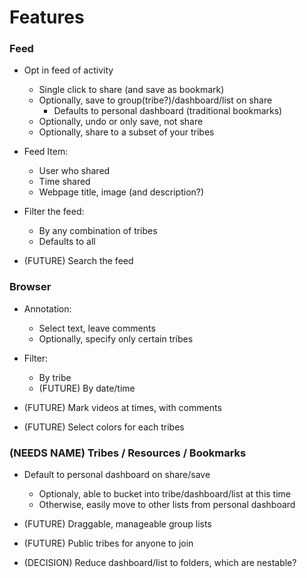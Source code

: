 # Features

### Feed

- Opt in feed of activity
  - Single click to share (and save as bookmark)
  - Optionally, save to group(tribe?)/dashboard/list on share
    - Defaults to personal dashboard (traditional bookmarks)
  - Optionally, undo or only save, not share
  - Optionally, share to a subset of your tribes

- Feed Item:
  - User who shared
  - Time shared
  - Webpage title, image (and description?)

- Filter the feed:
  - By any combination of tribes
  - Defaults to all

- (FUTURE) Search the feed

### Browser

- Annotation:
  - Select text, leave comments
  - Optionally, specify only certain tribes

- Filter:
  - By tribe
  - (FUTURE) By date/time

- (FUTURE) Mark videos at times, with comments
- (FUTURE) Select colors for each tribes 

### (NEEDS NAME) Tribes / Resources / Bookmarks

- Default to personal dashboard on share/save
  - Optionaly, able to bucket into tribe/dashboard/list at this time
  - Otherwise, easily move to other lists from personal dashboard

- (FUTURE) Draggable, manageable group lists
- (FUTURE) Public tribes for anyone to join
- (DECISION) Reduce dashboard/list to folders, which are nestable?
